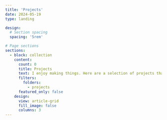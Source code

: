 ```yaml
---
title: 'Projects'
date: 2024-05-19
type: landing

design:
  # Section spacing
  spacing: '5rem'

# Page sections
sections:
  - block: collection
    content:
      count: 0
      title: Projects
      text: I enjoy making things. Here are a selection of projects that I have worked on over the years.
      filters:
        folders:
          - projects
      featured_only: false
    design:
      view: article-grid
      fill_image: false
      columns: 3
---
```

